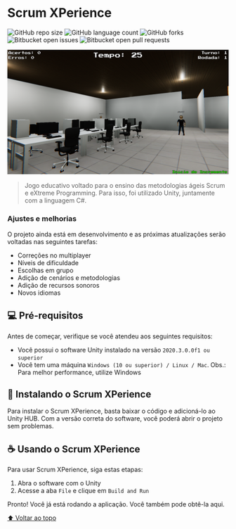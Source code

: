 # Scrum XPerience

<!---Esses são exemplos. Veja https://shields.io para outras pessoas ou para personalizar este conjunto de escudos. Você pode querer incluir dependências, status do projeto e informações de licença aqui--->

![GitHub repo size](https://img.shields.io/github/repo-size/andre1003/Scrum-XPerience?style=for-the-badge)
![GitHub language count](https://img.shields.io/github/languages/count/andre1003/Scrum-XPerience?style=for-the-badge)
![GitHub forks](https://img.shields.io/github/forks/andre1003/Scrum-XPerience?style=for-the-badge)
![Bitbucket open issues](https://img.shields.io/bitbucket/issues/andre1003/Scrum-XPerience?style=for-the-badge)
![Bitbucket open pull requests](https://img.shields.io/bitbucket/pr-raw/andre1003/Scrum-XPerience?style=for-the-badge)

<img src="scrum-xperience.png" alt="Jogo em execução">

> Jogo educativo voltado para o ensino das metodologias ágeis Scrum e eXtreme Programming. Para isso, foi utilizado Unity, juntamente com a linguagem C#.

### Ajustes e melhorias

O projeto ainda está em desenvolvimento e as próximas atualizações serão voltadas nas seguintes tarefas:

* Correções no multiplayer
* Níveis de dificuldade
* Escolhas em grupo
* Adição de cenários e metodologias
* Adição de recursos sonoros
* Novos idiomas

## 💻 Pré-requisitos

Antes de começar, verifique se você atendeu aos seguintes requisitos:
<!---Estes são apenas requisitos de exemplo. Adicionar, duplicar ou remover conforme necessário--->
* Você possui o software Unity instalado na versão `2020.3.0.0f1 ou superior`
* Você tem uma máquina `Windows (10 ou superior) / Linux / Mac`. Obs.: Para melhor performance, utilize Windows

## 🚀 Instalando o Scrum XPerience

Para instalar o Scrum XPerience, basta baixar o código e adicioná-lo ao Unity HUB. Com a versão correta do software, você poderá abrir o projeto sem problemas.

## ☕ Usando o Scrum XPerience

Para usar Scrum XPerience, siga estas etapas:

1. Abra o software com o Unity
2. Acesse a aba `File` e clique em `Build and Run`

Pronto! Você já está rodando a aplicação. Você também pode obtê-la aqui.

[⬆ Voltar ao topo](#scrum-xperience)<br>

